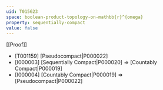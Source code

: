 ```yaml
---
uid: T015623
space: boolean-product-topology-on-mathbb{r}^{omega}
property: sequentially-compact
value: false
---
```

[[Proof]]

* [T001159] [Pseudocompact|P000022]
* [I000003] [Sequentially Compact|P000020] => [Countably Compact|P000019]
* [I000004] [Countably Compact|P000019] => [Pseudocompact|P000022]

